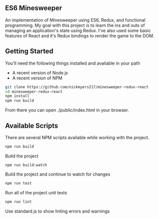 ## ES6 Minesweeper

An implementation of Minesweeper using ES6, Redux, and functional programming. My goal with this project is to learn the ins and outs of managing an application's state using Redux. I've also used some basic features of React and it's Redux bindings to render the game to the DOM.

## Getting Started
You'll need the following things installed and avaliable in your path
- A recent version of Node.js
- A recent version of NPM

```bash
git clone https://github.com/nickmyers217/minesweeper-redux-react
cd minesweeper-redux-react
npm install
npm run build
```

From there you can open ./public/index.html in your browser.

## Available Scripts
There are several NPM scripts available while working with the project.

```bash
npm run build
```
Build the project

```
npm run build:watch
```
Build the project and continue to watch for changes

```bash
npm run test
```
Run all of the project unit tests

```bash
npm run lint
```
Use standard.js to show linting errors and warnings
